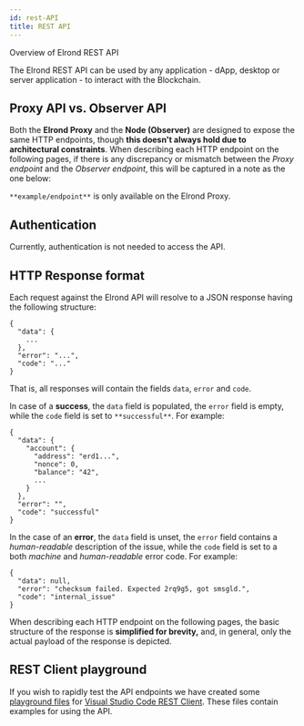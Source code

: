 ```yaml
---
id: rest-API
title: REST API
---
```


Overview of Elrond REST API

The Elrond REST API can be used by any application - dApp, desktop or server application - to interact with the Blockchain.

## **Proxy API vs. Observer API**

Both the **Elrond Proxy** and the **Node (Observer)** are designed to expose the same HTTP endpoints, though **this doesn't always hold due to architectural constraints**. When describing each HTTP endpoint on the following pages, if there is any discrepancy or mismatch between the *Proxy endpoint* and the *Observer endpoint*, this will be captured in a note as the one below:



`**example/endpoint**` is only available on the Elrond Proxy.

## **Authentication**

Currently, authentication is not needed to access the API.

## **HTTP Response format**

Each request against the Elrond API will resolve to a JSON response having the following structure:



```
{
  "data": {
    ...  
  },
  "error": "...",
  "code": "..."
}
```

That is, all responses will contain the fields `data`, `error` and `code`.

In case of a **success**, the `data` field is populated, the `error` field is empty, while the `code` field is set to `**successful**`.  For example:



```
{
  "data": {
    "account": {
      "address": "erd1...",
      "nonce": 0,
      "balance": "42",
      ...
    }
  },
  "error": "",
  "code": "successful"
}
```

In the case of an **error**, the `data` field is unset, the `error` field contains a *human-readable* description of the issue, while the `code` field is set to a both *machine* and *human-readable* error code. For example:



```
{
  "data": null,
  "error": "checksum failed. Expected 2rq9g5, got smsgld.",
  "code": "internal_issue"
}
```



When describing each HTTP endpoint on the following pages, the basic structure of the response is **simplified for brevity,** and, in general, only the actual payload of the response is depicted.

## **REST Client playground**

If you wish to rapidly test the API endpoints we have created some [playground files](https://github.com/ElrondNetwork/elrond-sdk/tree/master/proxy-playground) for [Visual Studio Code REST Client](https://marketplace.visualstudio.com/items?itemName=humao.rest-client). These files contain examples for using the API.